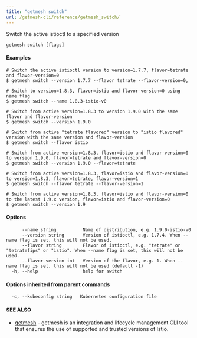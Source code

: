 ```yaml
---
title: "getmesh switch"
url: /getmesh-cli/reference/getmesh_switch/
---
```


Switch the active istioctl to a specified version

```
getmesh switch [flags]
```

#### Examples

```
# Switch the active istioctl version to version=1.7.7, flavor=tetrate and flavor-version=0
$ getmesh switch --version 1.7.7 --flavor tetrate --flavor-version=0, 

# Switch to version=1.8.3, flavor=istio and flavor-version=0 using name flag
$ getmesh switch --name 1.8.3-istio-v0

# Switch from active version=1.8.3 to version 1.9.0 with the same flavor and flavor-version
$ getmesh switch --version 1.9.0

# Switch from active "tetrate flavored" version to "istio flavored" version with the same version and flavor-version
$ getmesh switch --flavor istio

# Switch from active version=1.8.3, flavor=istio and flavor-version=0 to version 1.9.0, flavor=tetrate and flavor-version=0
$ getmesh switch --version 1.9.0 --flavor=tetrate

# Switch from active version=1.8.3, flavor=istio and flavor-version=0 to version=1.8.3, flavor=tetrate, flavor-version=1
$ getmesh switch --flavor tetrate --flavor-version=1

# Switch from active version=1.8.3, flavor=istio and flavor-version=0 to the latest 1.9.x version, flavor=istio and flavor-version=0
$ getmesh switch --version 1.9

```

#### Options

```
      --name string          Name of distribution, e.g. 1.9.0-istio-v0
      --version string       Version of istioctl, e.g. 1.7.4. When --name flag is set, this will not be used.
      --flavor string        Flavor of istioctl, e.g. "tetrate" or "tetratefips" or "istio". When --name flag is set, this will not be used.
      --flavor-version int   Version of the flavor, e.g. 1. When --name flag is set, this will not be used (default -1)
  -h, --help                 help for switch
```

#### Options inherited from parent commands

```
  -c, --kubeconfig string   Kubernetes configuration file
```

#### SEE ALSO

* [getmesh](/getmesh-cli/reference/getmesh/)	 - getmesh is an integration and lifecycle management CLI tool that ensures the use of supported and trusted versions of Istio.

